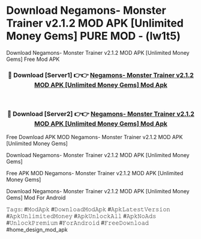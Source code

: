 # Download Negamons- Monster Trainer v2.1.2 MOD APK [Unlimited Money Gems] PURE MOD - (lw1t5)
Download Negamons- Monster Trainer v2.1.2 MOD APK [Unlimited Money Gems] Free Mod APK

<div align="center">
<h3>🔴 Download [Server1] 👉👉 <a href="https://apk-comot.site?title=Negamons-_Monster_Trainer_v2.1.2_MOD_APK_[Unlimited_Money_Gems]">Negamons- Monster Trainer v2.1.2 MOD APK [Unlimited Money Gems] Mod Apk</a></h3><br>

<h3>🔴 Download [Server2] 👉👉 <a href="https://apk-comot.site?title=Negamons-_Monster_Trainer_v2.1.2_MOD_APK_[Unlimited_Money_Gems]">Negamons- Monster Trainer v2.1.2 MOD APK [Unlimited Money Gems] Mod Apk</a></h3>
</div>


Free Download APK MOD Negamons- Monster Trainer v2.1.2 MOD APK [Unlimited Money Gems]

Download Negamons- Monster Trainer v2.1.2 MOD APK [Unlimited Money Gems] 

Free APK MOD Negamons- Monster Trainer v2.1.2 MOD APK [Unlimited Money Gems] 

Download Negamons- Monster Trainer v2.1.2 MOD APK [Unlimited Money Gems] Mod For Android

𝚃𝚊𝚐𝚜: #𝙼𝚘𝚍𝙰𝚙𝚔 #𝙳𝚘𝚠𝚗𝚕𝚘𝚊𝚍𝙼𝚘𝚍𝙰𝚙𝚔 #𝙰𝚙𝚔𝙻𝚊𝚝𝚎𝚜𝚝𝚅𝚎𝚛𝚜𝚒𝚘𝚗 #𝙰𝚙𝚔𝚄𝚗𝚕𝚒𝚖𝚒𝚝𝚎𝚍𝙼𝚘𝚗𝚎𝚢 #𝙰𝚙𝚔𝚄𝚗𝚕𝚘𝚌𝚔𝙰𝚕𝚕 #𝙰𝚙𝚔𝙽𝚘𝙰𝚍𝚜 #𝚄𝚗𝚕𝚘𝚌𝚔𝙿𝚛𝚎𝚖𝚒𝚞𝚖 #𝙵𝚘𝚛𝙰𝚗𝚍𝚛𝚘𝚒𝚍 #𝙵𝚛𝚎𝚎𝙳𝚘𝚠𝚗𝚕𝚘𝚊𝚍 #home_design_mod_apk